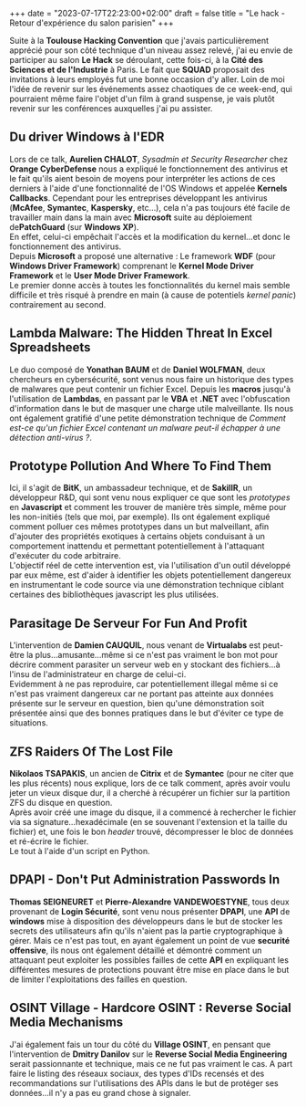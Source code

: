 +++
date = "2023-07-17T22:23:00+02:00"
draft = false
title = "Le hack - Retour d'expérience du salon parisien"
+++

Suite à la **Toulouse Hacking Convention** que j'avais particulièrement apprécié pour son côté technique d'un niveau assez relevé, j'ai eu envie de participer au salon **Le Hack** se déroulant, cette fois-ci, à la **Cité des Sciences et de l'Industrie** à Paris. Le fait que **SQUAD** proposait des invitations à leurs employés fut une bonne occasion d'y aller. Loin de moi l'idée de revenir sur les événements assez chaotiques de ce week-end, qui pourraient même faire l'objet d'un film à grand suspense, je vais plutôt revenir sur les conférences auxquelles j'ai pu assister.  

## Du driver Windows à l'EDR
Lors de ce talk, **Aurelien CHALOT**, *Sysadmin et Security Researcher* chez **Orange CyberDefense** nous a expliqué le fonctionnement des antivirus et le fait qu'ils aient besoin de moyens pour interpréter les actions de ces derniers à l'aide d'une fonctionnalité de l'OS Windows et appelée **Kernels Callbacks**. Cependant pour les entreprises développant les antivirus (**McAfee**, **Symantec**, **Kaspersky**, etc...), cela n'a pas toujours été facile de travailler main dans la main avec **Microsoft** suite au déploiement de**PatchGuard** (sur **Windows XP**).  
En effet, celui-ci empêchait l'accès et la modification du kernel...et donc le fonctionnement des antivirus.  
Depuis **Microsoft** a proposé une alternative : Le framework **WDF** (pour **Windows Driver Framework**) comprenant le **Kernel Mode Driver Framework** et le **User Mode Driver Framework**.  
Le premier donne accès à toutes les fonctionnalités du kernel mais semble difficile et très risqué à prendre en main (à cause de potentiels *kernel panic*) contrairement au second. 

## Lambda Malware: The Hidden Threat In Excel Spreadsheets
Le duo composé de **Yonathan BAUM** et de **Daniel WOLFMAN**, deux chercheurs en cybersécurité, sont venus nous faire un historique des types de malwares que peut contenir un fichier Excel. Depuis les **macros** jusqu'à l'utilisation de **Lambdas**, en passant par le **VBA** et **.NET** avec l'obfuscation d'information dans le but de masquer une charge utile malveillante. Ils nous ont également gratifié d'une petite démonstration technique de *Comment est-ce qu'un fichier Excel contenant un malware peut-il échapper à une détection anti-virus ?*.

## Prototype Pollution And Where To Find Them
Ici, il s'agit de **BitK**, un ambassadeur technique, et de **SakillR**, un développeur R&D, qui sont venu nous expliquer ce que sont les *prototypes* en **Javascript** et comment les trouver de manière très simple, même pour les non-initiés (tels que moi, par exemple). Ils ont également expliqué comment polluer ces mêmes prototypes dans un but malveillant, afin d'ajouter des propriétés exotiques à certains objets conduisant à un comportement inattendu et permettant potentiellement à l'attaquant d'exécuter du code arbitraire.  
L'objectif réel de cette intervention est, via l'utilisation d'un outil développé par eux même, est d'aider à identifier les objets potentiellement dangereux en instrumentant le code source via une démonstration technique ciblant certaines des bibliothèques javascript les plus utilisées.   

## Parasitage De Serveur For Fun And Profit
L'intervention de **Damien CAUQUIL**, nous venant de **Virtualabs** est peut-être la plus...amusante...même si ce n'est pas vraiment le bon mot pour décrire comment parasiter un serveur web en y stockant des fichiers...à l'insu de l'administrateur en charge de celui-ci.  
Evidemment à ne pas reproduire, car potentiellement illegal même si ce n'est pas vraiment dangereux car ne portant pas atteinte aux données présente sur le serveur en question, bien qu'une démonstration soit présentée ainsi que des bonnes pratiques dans le but d'éviter ce type de situations. 

## ZFS Raiders Of The Lost File
**Nikolaos TSAPAKIS**, un ancien de **Citrix** et de **Symantec** (pour ne citer que les plus récents) nous explique, lors de ce talk comment, après avoir voulu jeter un vieux disque dur, il a cherché à récupérer un fichier sur la partition ZFS du disque en question.  
Après avoir créé une image du disque, il a commencé à rechercher le fichier via sa signature...hexadécimale (en se souvenant l'extension et la taille du fichier) et, une fois le bon *header* trouvé, décompresser le bloc de données et ré-écrire le fichier.  
Le tout à l'aide d'un script en Python. 

## DPAPI - Don't Put Administration Passwords In
**Thomas SEIGNEURET** et **Pierre-Alexandre VANDEWOESTYNE**, tous deux provenant de **Login Sécurité**, sont venu nous présenter **DPAPI**, une **API** de **windows** mise à disposition des développeurs dans le but de stocker les secrets des utilisateurs afin qu'ils n'aient pas la partie cryptographique à gérer. Mais ce n'est pas tout, en ayant également un point de vue **securité offensive**, ils nous ont également détaillé et démontré comment un attaquant peut exploiter les possibles failles de cette **API** en expliquant les différentes mesures de protections pouvant être mise en place dans le but de limiter l'exploitations des failles en question.

## OSINT Village - Hardcore OSINT : Reverse Social Media Mechanisms
J'ai également fais un tour du côté du **Village OSINT**, en pensant que l'intervention de **Dmitry Danilov** sur le **Reverse Social Media Engineering** serait passionnante et technique, mais ce ne fut pas vraiment le cas. A part faire le listing des réseaux sociaux, des types d'IDs recensés et des recommandations sur l'utilisations des APIs dans le but de protéger ses données...il n'y a pas eu grand chose à signaler.
